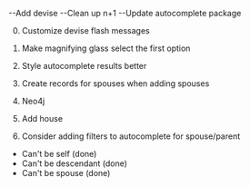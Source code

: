 
--Add devise
--Clean up n+1
--Update autocomplete package

0. Customize devise flash messages
1. Make magnifying glass select the first option
2. Style autocomplete results better
3. Create records for spouses when adding spouses
4. Neo4j

5. Add house
6. Consider adding filters to autocomplete for spouse/parent
- Can't be self (done)
- Can't be descendant (done)
- Can't be spouse (done)

